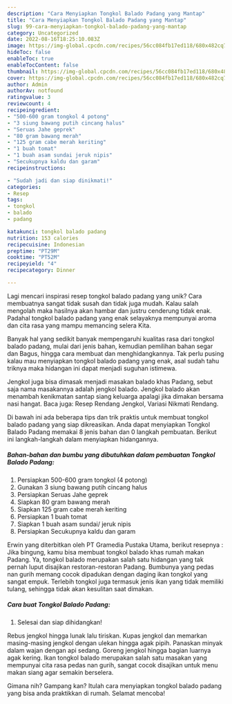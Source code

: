 ```yaml
---
description: "Cara Menyiapkan Tongkol Balado Padang yang Mantap"
title: "Cara Menyiapkan Tongkol Balado Padang yang Mantap"
slug: 99-cara-menyiapkan-tongkol-balado-padang-yang-mantap
category: Uncategorized
date: 2022-08-16T18:25:10.083Z
image: https://img-global.cpcdn.com/recipes/56cc084fb17ed118/680x482cq70/tongkol-balado-padang-foto-resep-utama.jpg
hideToc: false
enableToc: true
enableTocContent: false
thumbnail: https://img-global.cpcdn.com/recipes/56cc084fb17ed118/680x482cq70/tongkol-balado-padang-foto-resep-utama.jpg
cover: https://img-global.cpcdn.com/recipes/56cc084fb17ed118/680x482cq70/tongkol-balado-padang-foto-resep-utama.jpg
author: Admin
authorAv: notfound
ratingvalue: 3
reviewcount: 4
recipeingredient:
- "500-600 gram tongkol 4 potong"
- "3 siung bawang putih cincang halus"
- "Seruas Jahe geprek"
- "80 gram bawang merah"
- "125 gram cabe merah keriting"
- "1 buah tomat"
- "1 buah asam sundai jeruk nipis"
- "Secukupnya kaldu dan garam"
recipeinstructions:

- "Sudah jadi dan siap dinikmati!"
categories:
- Resep
tags:
- tongkol
- balado
- padang

katakunci: tongkol balado padang 
nutrition: 153 calories
recipecuisine: Indonesian
preptime: "PT29M"
cooktime: "PT52M"
recipeyield: "4"
recipecategory: Dinner

---
```





Lagi mencari inspirasi resep tongkol balado padang yang unik? Cara membuatnya sangat tidak susah dan tidak juga mudah. Kalau salah mengolah maka hasilnya akan hambar dan justru cenderung tidak enak. Padahal tongkol balado padang yang enak selayaknya mempunyai aroma dan cita rasa yang mampu memancing selera Kita.





Banyak hal yang sedikit banyak mempengaruhi kualitas rasa dari tongkol balado padang, mulai dari jenis bahan, kemudian pemilihan bahan segar dan Bagus, hingga cara membuat dan menghidangkannya. Tak perlu pusing kalau mau menyiapkan tongkol balado padang yang enak,      asal sudah tahu triknya maka hidangan ini dapat menjadi suguhan istimewa.














Jengkol juga bisa dimasak menjadi masakan balado khas Padang, sebut saja nama masakannya adalah jengkol balado. Jengkol balado akan menambah kenikmatan santap siang keluarga apalagi jika dimakan bersama nasi hangat. Baca juga: Resep Rendang Jengkol, Variasi Nikmati Rendang.






Di bawah ini ada beberapa tips dan trik praktis untuk membuat tongkol balado padang yang siap dikreasikan. Anda dapat menyiapkan Tongkol Balado Padang memakai 8 jenis bahan dan 0 langkah pembuatan. Berikut ini langkah-langkah dalam menyiapkan hidangannya.

<!--inarticleads1-->

##### Bahan-bahan dan bumbu yang dibutuhkan dalam pembuatan Tongkol Balado Padang:

1. Persiapkan 500-600 gram tongkol (4 potong)
1. Gunakan 3 siung bawang putih cincang halus
1. Persiapkan Seruas Jahe geprek
1. Siapkan 80 gram bawang merah
1. Siapkan 125 gram cabe merah keriting
1. Persiapkan 1 buah tomat
1. Siapkan 1 buah asam sundai/ jeruk nipis
1. Persiapkan Secukupnya kaldu dan garam


Erwin yang diterbitkan oleh PT Gramedia Pustaka Utama, berikut resepnya : Jika bingung, kamu bisa membuat tongkol balado khas rumah makan Padang. Ya, tongkol balado merupakan salah satu hidangan yang tak pernah luput disajikan restoran-restoran Padang. Bumbunya yang pedas nan gurih memang cocok dipadukan dengan daging ikan tongkol yang sangat empuk. Terlebih tongkol juga termasuk jenis ikan yang tidak memiliki tulang, sehingga tidak akan kesulitan saat dimakan. 

<!--inarticleads2-->

##### Cara buat Tongkol Balado Padang:


1. Selesai dan siap dihidangkan!

Rebus jengkol hingga lunak lalu tiriskan. Kupas jengkol dan memarkan masing-masing jengkol dengan ulekan hingga agak pipih. Panaskan minyak dalam wajan dengan api sedang. Goreng jengkol hingga bagian luarnya agak kering. Ikan tongkol balado merupakan salah satu masakan yang mempunyai cita rasa pedas nan gurih, sangat cocok disajikan untuk menu makan siang agar semakin berselera. 

Gimana nih? Gampang kan? Itulah cara menyiapkan tongkol balado padang yang bisa anda praktikkan di rumah. Selamat mencoba!
